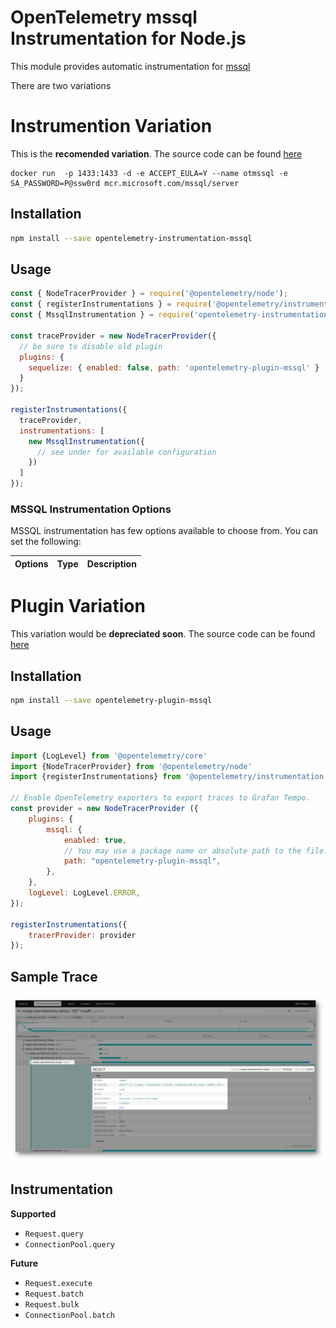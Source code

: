 # OpenTelemetry mssql Instrumentation for Node.js

This module provides automatic instrumentation for [mssql](https://www.npmjs.com/package/mssql)

There are two variations 

# Instrumention Variation

This is the **recomended variation**. The source code can be found [here](https://github.com/mnadeem/opentelemetry-instrumentation-mssql/tree/instrumentation)


````
docker run  -p 1433:1433 -d -e ACCEPT_EULA=Y --name otmssql -e SA_PASSWORD=P@ssw0rd mcr.microsoft.com/mssql/server
````

## Installation

````bash
npm install --save opentelemetry-instrumentation-mssql
````


## Usage

````js
const { NodeTracerProvider } = require('@opentelemetry/node');
const { registerInstrumentations } = require('@opentelemetry/instrumentation');
const { MssqlInstrumentation } = require('opentelemetry-instrumentation-mssql');

const traceProvider = new NodeTracerProvider({
  // be sure to disable old plugin
  plugins: {
    sequelize: { enabled: false, path: 'opentelemetry-plugin-mssql' }
  }
});

registerInstrumentations({
  traceProvider,
  instrumentations: [
    new MssqlInstrumentation({
      // see under for available configuration
    })
  ]
});

````

### MSSQL Instrumentation Options

MSSQL instrumentation has few options available to choose from. You can set the following:

| Options       | Type                       | Description                                                                               |
| --------------| ---------------------------| ----------------------------------------------------------------------------------------- |


# Plugin Variation

This variation would be **depreciated soon**. The source code can be found [here](https://github.com/mnadeem/opentelemetry-instrumentation-mssql/tree/plugin)

## Installation

````bash
npm install --save opentelemetry-plugin-mssql
````

## Usage

````js
import {LogLevel} from '@opentelemetry/core'
import {NodeTracerProvider} from '@opentelemetry/node'
import {registerInstrumentations} from '@opentelemetry/instrumentation'

// Enable OpenTelemetry exporters to export traces to Grafan Tempo.
const provider = new NodeTracerProvider ({
    plugins: {
        mssql: {
            enabled: true,
            // You may use a package name or absolute path to the file.
            path: "opentelemetry-plugin-mssql",
        },
    },
    logLevel: LogLevel.ERROR,      
});

registerInstrumentations({
    tracerProvider: provider
});
````

## Sample Trace

![](docs/img/mssql-trace.png)

## Instrumentation

**Supported**

* `Request.query`
* `ConnectionPool.query`

**Future**

* `Request.execute`
* `Request.batch`
* `Request.bulk`
* `ConnectionPool.batch`